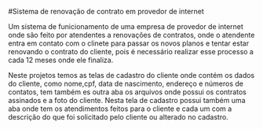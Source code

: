  #Sistema de renovação de contrato em provedor de internet
 
Um sistema de funicionamento de uma empresa de provedor de internet onde são feito por atendentes a renovações de contratos, onde o atendente entra em contato com o clinete para passar os novos planos e tentar estar renovando o contrato do cliente, pois é necessário realizar esse processo a cada 12 meses onde ele finaliza.

Neste projetos temos as telas de cadastro do cliente onde contém os dados do cliente, como nome,cpf, data de nascimento, endereço e números de contatos, tem também es outra aba os arquivos onde possui os contratos assinados e a foto do cliente. Nesta tela de cadastro possui também uma aba onde tem os atendimentos feitos para o cliente e cada um com a descrição do que foi solicitado pelo cliente ou alterado no cadastro.
